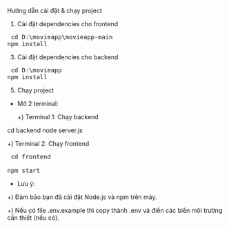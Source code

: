 Hướng dẫn cài đặt & chạy project
1. Cài đặt dependencies cho frontend
<pre> cd D:\movieapp\movieapp-main
npm install </pre>
3. Cài đặt dependencies cho backend
<pre> cd D:\movieapp
npm install </pre>

5. Chạy project
- Mở 2 terminal:

   +) Terminal 1: Chạy backend

</pre> cd backend
 node server.js </pre>
 
   +) Terminal 2: Chạy frontend

<pre> cd frontend

npm start </pre>
- Lưu ý:

+) Đảm bảo bạn đã cài đặt Node.js và npm trên máy.

+) Nếu có file .env.example thì copy thành .env và điền các biến môi trường cần thiết (nếu có).
